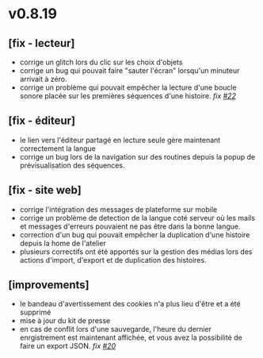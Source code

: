 # v0.8.19

## [fix - lecteur]
+ corrige un glitch lors du clic sur les choix d'objets
+ corrige un bug qui pouvait faire "sauter l'écran" lorsqu'un minuteur arrivait à zéro.
+ corrige un problème qui pouvait empêcher la lecture d'une boucle sonore placée sur les premières séquences d'une histoire. _fix [#22](https://github.com/kaelhem/moiki-bug-tracking/issues/22)_

## [fix - éditeur]
+ le lien vers l'éditeur partagé en lecture seule gère maintenant correctement la langue
+ corrige un bug lors de la navigation sur des routines depuis la popup de prévisualisation des séquences.

## [fix - site web]
+ corrige l'intégration des messages de plateforme sur mobile
+ corrige un problème de detection de la langue coté serveur où les mails et messages d'erreurs pouvaient ne pas être dans la bonne langue.
+ correction d'un bug qui pouvait empêcher la duplication d'une histoire depuis la home de l'atelier
+ plusieurs correctifs ont été apportés sur la gestion des médias lors des actions d'import, d'export et de duplication des histoires.

## [improvements]
+ le bandeau d'avertissement des cookies n'a plus lieu d'être et a été supprimé
+ mise à jour du kit de presse
+ en cas de conflit lors d'une sauvegarde, l'heure du dernier enrgistrement est maintenant affichée, et vous avez la possibilité de faire un export JSON. _fix [#20](https://github.com/kaelhem/moiki-bug-tracking/issues/20)_
